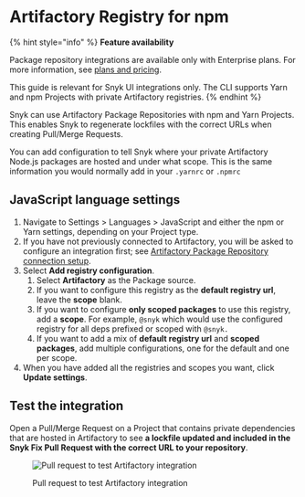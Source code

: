# Artifactory Registry for npm

{% hint style="info" %}
**Feature availability**

Package repository integrations are available only with Enterprise plans. For more information, see [plans and pricing](https://snyk.io/plans/).

This guide is relevant for Snyk UI integrations only. The CLI supports Yarn and npm Projects with private Artifactory registries.
{% endhint %}

Snyk can use Artifactory Package Repositories with npm and Yarn Projects. This enables Snyk to regenerate lockfiles with the correct URLs when creating Pull/Merge Requests.

You can add configuration to tell Snyk where your private Artifactory Node.js packages are hosted and under what scope. This is the same information you would normally add in your `.yarnrc` or `.npmrc`

## JavaScript language settings

1. Navigate to Settings > Languages > JavaScript and either the npm or Yarn settings, depending on your Project type.
2. If you have not previously connected to Artifactory, you will be asked to configure an integration first; see [Artifactory Package Repository connection setup](./).
3. Select **Add registry configuration**.
   1. Select **Artifactory** as the Package source.
   2. If you want to configure this registry as the **default registry url**, leave the **scope** blank.
   3. If you want to configure **only scoped packages** to use this registry, add a **scope**. For example, `@snyk` which would use the configured registry for all deps prefixed or scoped with `@snyk.`
   4. If you want to add a mix of **default registry url** and **scoped packages**, add multiple configurations, one for the default and one per scope.
4. When you have added all the registries and scopes you want, click **Update settings**.

## Test the integration

Open a Pull/Merge Request on a Project that contains private dependencies that are hosted in Artifactory to see **a lockfile updated and included in the Snyk Fix Pull Request with the correct URL to your repository**.

<figure><img src="../../../../.gitbook/assets/image4-3-.png" alt="Pull request to test Artifactory integration"><figcaption><p>Pull request to test Artifactory integration</p></figcaption></figure>
